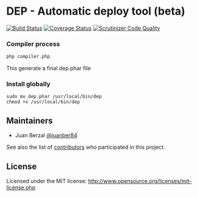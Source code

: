 # DEP - Automatic deploy tool (beta)
[![Build Status](https://travis-ci.org/juanber84/dep.svg?branch=master)](https://travis-ci.org/juanber84/dep) [![Coverage Status](https://coveralls.io/repos/github/juanber84/dep/badge.svg?branch=master)](https://coveralls.io/github/juanber84/dep?branch=master) [![Scrutinizer Code Quality](https://scrutinizer-ci.com/g/juanber84/dep/badges/quality-score.png?b=master)](https://scrutinizer-ci.com/g/juanber84/dep/?branch=master)

### Compiler process

```php
php compiler.php
```

This generate a final dep.phar file

### Install globally

```
sudo mv dep.phar /usr/local/bin/dep
chmod +x /usr/local/bin/dep
```

Maintainers
-----------

* Juan Berzal [@juanber84](https://github.com/juanber84)

See also the list of [contributors](https://github.com/juanber84/dep/graphs/contributors) who participated in this project.


License
-------
Licensed under the MIT license: http://www.opensource.org/licenses/mit-license.php
